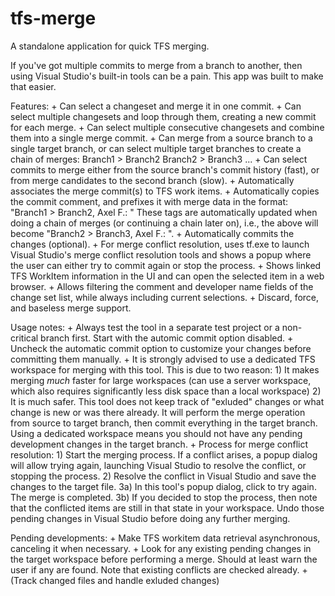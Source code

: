 # tfs-merge
A standalone application for quick TFS merging.

If you've got multiple commits to merge from a branch to another, then using Visual Studio's built-in tools can be a pain. This app was built to make that easier.

Features:
    + Can select a changeset and merge it in one commit.
    + Can select multiple changesets and loop through them, creating a new commit for each merge.
    + Can select multiple consecutive changesets and combine them into a single merge commit.
    + Can merge from a source branch to a single target branch, or can select multiple target branches to create a chain of merges:
        Branch1 > Branch2
        Branch2 > Branch3
        ...
    + Can select commits to merge either from the source branch's commit history (fast), or from merge candidates to the second branch (slow).
    + Automatically associates the merge commit(s) to TFS work items.
    + Automatically copies the commit comment, and prefixes it with merge data in the format:
    "Branch1 > Branch2, Axel F.: <original comment>"
    These tags are automatically updated when doing a chain of merges (or continuing a chain later on), i.e., the above will become "Branch2 > Branch3, Axel F.: <original comment>".
    + Automatically commits the changes (optional).
    + For merge conflict resolution, uses tf.exe to launch Visual Studio's merge conflict resolution tools and shows a popup where the user can either try to commit again or stop the process.
    + Shows linked TFS WorkItem information in the UI and can open the selected item in a web browser.
    + Allows filtering the comment and developer name fields of the change set list, while always including current selections.
    + Discard, force, and baseless merge support.
    
Usage notes:
    + Always test the tool in a separate test project or a non-critical branch first. Start with the automic commit option disabled.
    + Uncheck the automatic commit option to customize your changes before committing them manually.
    + It is strongly advised to use a dedicated TFS workspace for merging with this tool. This is due to two reason:
        1) It makes merging *much* faster for large workspaces (can use a server workspace, which also requires significantly less disk space than a local workspace)
        2) It is much safer. This tool does not keep track of "exluded" changes or what change is new or was there already. It will perform the merge operation from source to target branch, then commit everything in the target branch. Using a dedicated workspace means you should not have any pending development changes in the target branch.
    + Process for merge conflict resolution:
        1) Start the merging process. If a conflict arises, a popup dialog will allow trying again, launching Visual Studio to resolve the conflict, or stopping the process.
        2) Resolve the conflict in Visual Studio and save the changes to the target file.
        3a) In this tool's popup dialog, click to try again. The merge is completed.
        3b) If you decided to stop the process, then note that the conflicted items are still in that state in your workspace. Undo those pending changes in Visual Studio before doing any further merging.
        
Pending developments:
    + Make TFS workitem data retrieval asynchronous, canceling it when necessary.
    + Look for any existing pending changes in the target workspace before performing a merge. Should at least warn the user if any are found. Note that existing conflicts are checked already.
    + (Track changed files and handle exluded changes)
    